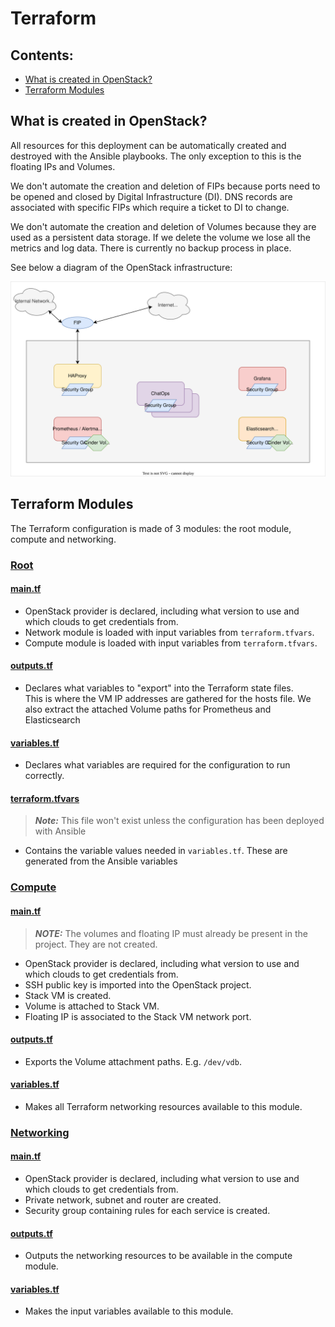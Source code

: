 # Terraform

## Contents:
- [What is created in OpenStack?](#what-is-created-in-openstack)
- [Terraform Modules](#terraform-modules)

## What is created in OpenStack?

All resources for this deployment can be automatically created and destroyed with the Ansible playbooks. 
The only exception to this is the floating IPs and Volumes.  

We don't automate the creation and deletion of FIPs because ports need to be opened and closed
by Digital Infrastructure (DI). DNS records are associated with specific FIPs which require a ticket to DI to change. 

We don't automate the creation and deletion of Volumes because they are used as a persistent data storage.
If we delete the volume we lose all the metrics and log data. There is currently no backup process in place.

See below a diagram of the OpenStack infrastructure:

![Terraform Infrastructure](chatops_terraform.svg)

## Terraform Modules

The Terraform configuration is made of 3 modules: the root module, compute and networking.

### [Root](../terraform)

#### [main.tf](../terraform/main.tf)

- OpenStack provider is declared, including what version to use and which clouds to get credentials from.
- Network module is loaded with input variables from `terraform.tfvars`.
- Compute module is loaded with input variables from `terraform.tfvars`.

#### [outputs.tf](../terraform/outputs.tf)

- Declares what variables to "export" into the Terraform state files.  
  This is where the VM IP addresses are gathered for the hosts file.
  We also extract the attached Volume paths for Prometheus and Elasticsearch

#### [variables.tf](../terraform/variables.tf)
 
- Declares what variables are required for the configuration to run correctly.

#### [terraform.tfvars](../terraform/terraform.tfvars)

> ***Note:*** This file won't exist unless the configuration has been deployed with Ansible

- Contains the variable values needed in `variables.tf`. These are generated from the Ansible variables

### [Compute](../terraform/modules/compute)

#### [main.tf](../terraform/modules/compute/main.tf)

> ***NOTE:*** The volumes and floating IP must already be present in the project. They are not created.

- OpenStack provider is declared, including what version to use and which clouds to get credentials from.
- SSH public key is imported into the OpenStack project.
- Stack VM is created.
- Volume is attached to Stack VM.
- Floating IP is associated to the Stack VM network port.

#### [outputs.tf](../terraform/modules/compute/outputs.tf)

- Exports the Volume attachment paths. E.g. `/dev/vdb`.

#### [variables.tf](../terraform/modules/compute/variables.tf)
 
- Makes all Terraform networking resources available to this module.

### [Networking](../terraform/modules/networking)

#### [main.tf](../terraform/modules/networking/main.tf)

- OpenStack provider is declared, including what version to use and which clouds to get credentials from.
- Private network, subnet and router are created.
- Security group containing rules for each service is created.

#### [outputs.tf](../terraform/modules/networking/outputs.tf)

- Outputs the networking resources to be available in the compute module.

#### [variables.tf](../terraform/modules/networking/variables.tf)
 
- Makes the input variables available to this module.